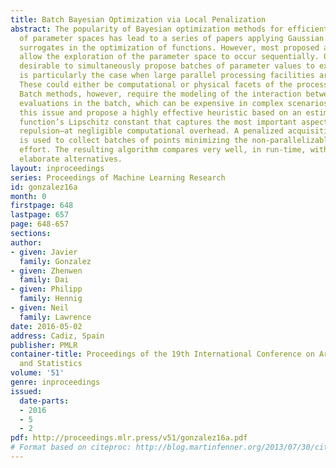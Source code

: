 ```yaml
---
title: Batch Bayesian Optimization via Local Penalization
abstract: The popularity of Bayesian optimization methods for efficient exploration
  of parameter spaces has lead to a series of papers applying Gaussian processes as
  surrogates in the optimization of functions. However, most proposed approaches only
  allow the exploration of the parameter space to occur sequentially. Often, it is
  desirable to simultaneously propose batches of parameter values to explore. This
  is particularly the case when large parallel processing facilities are available.
  These could either be computational or physical facets of the process being optimized.
  Batch methods, however, require the modeling of the interaction between the different
  evaluations in the batch, which can be expensive in complex scenarios. We investigate
  this issue and propose a highly effective heuristic based on an estimate of the
  function’s Lipschitz constant that captures the most important aspect of this interaction–local
  repulsion–at negligible computational overhead. A penalized acquisition function
  is used to collect batches of points minimizing the non-parallelizable computational
  effort. The resulting algorithm compares very well, in run-time, with much more
  elaborate alternatives.
layout: inproceedings
series: Proceedings of Machine Learning Research
id: gonzalez16a
month: 0
firstpage: 648
lastpage: 657
page: 648-657
sections: 
author:
- given: Javier
  family: Gonzalez
- given: Zhenwen
  family: Dai
- given: Philipp
  family: Hennig
- given: Neil
  family: Lawrence
date: 2016-05-02
address: Cadiz, Spain
publisher: PMLR
container-title: Proceedings of the 19th International Conference on Artificial Intelligence
  and Statistics
volume: '51'
genre: inproceedings
issued:
  date-parts:
  - 2016
  - 5
  - 2
pdf: http://proceedings.mlr.press/v51/gonzalez16a.pdf
# Format based on citeproc: http://blog.martinfenner.org/2013/07/30/citeproc-yaml-for-bibliographies/
---
```

